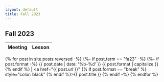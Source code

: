 ```yaml
---
layout: default
title: Fall 2023
---
```


## Fall 2023

Meeting | Lesson
:-----: | :----:
{% for post in site.posts reversed -%}
{%- if post.term == "fa23" -%} {%- if post.format -%} {{ post.date | date: '%b-%d' }} {{ post.format | capitalize }} {% endif %} | <a href="{{ post.url }}" {% if post.format == "break" %} style="color: black" {% endif %}>{{ post.title }}</a>
{% endif -%}
{% endfor %}